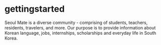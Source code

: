 # gettingstarted
Seoul Mate is a diverse community - comprising of students, teachers, residents, travelers, and more. Our purpose is to provide information about Korean language, jobs, internships, scholarships and everyday life in South Korea.

